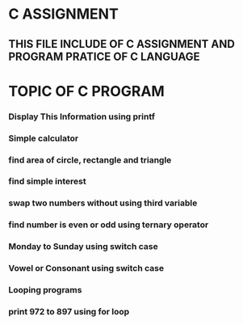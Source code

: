 # C ASSIGNMENT

## THIS FILE INCLUDE OF C ASSIGNMENT AND PROGRAM PRATICE OF C LANGUAGE

# TOPIC OF C PROGRAM

   ### Display This Information using printf
   ### Simple calculator
   ### find area of circle, rectangle and triangle 
   ### find simple interest
   ### swap two numbers without using third variable
   ### find number is even or odd using ternary operator
   ### Monday to Sunday using switch case
   ### Vowel or Consonant using switch case 
   ### Looping programs
   ### print 972 to 897 using for loop 